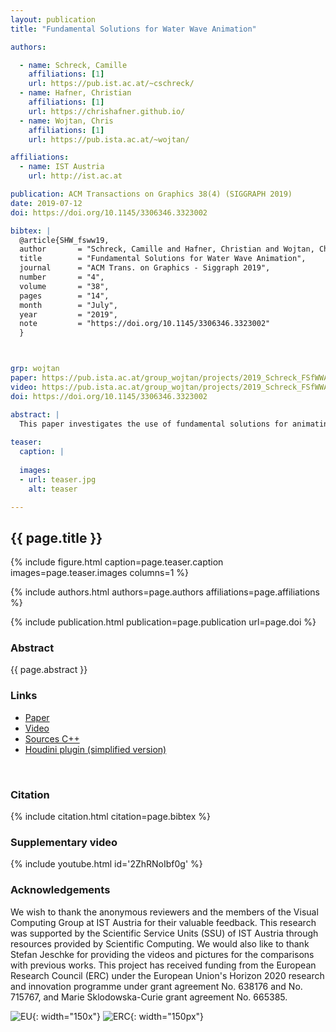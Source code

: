 ```yaml
---
layout: publication
title: "Fundamental Solutions for Water Wave Animation"

authors:

  - name: Schreck, Camille
    affiliations: [1]
    url: https://pub.ist.ac.at/~cschreck/
  - name: Hafner, Christian
    affiliations: [1]
    url: https://chrishafner.github.io/
  - name: Wojtan, Chris
    affiliations: [1]
    url: https://pub.ista.ac.at/~wojtan/

affiliations:
  - name: IST Austria
    url: http://ist.ac.at	

publication: ACM Transactions on Graphics 38(4) (SIGGRAPH 2019)
date: 2019-07-12
doi: https://doi.org/10.1145/3306346.3323002

bibtex: |
  @article{SHW_fsww19,
  author       = "Schreck, Camille and Hafner, Christian and Wojtan, Chris"
  title        = "Fundamental Solutions for Water Wave Animation",
  journal      = "ACM Trans. on Graphics - Siggraph 2019",
  number       = "4",
  volume       = "38",
  pages        = "14",
  month        = "July",
  year         = "2019",
  note         = "https://doi.org/10.1145/3306346.3323002"
  }



grp: wojtan
paper: https://pub.ista.ac.at/group_wojtan/projects/2019_Schreck_FSfWWA/fsww_author_version.pdf 
video: https://pub.ista.ac.at/group_wojtan/projects/2019_Schreck_FSfWWA/fsww_siggraph19_art130.mp4
doi: https://doi.org/10.1145/3306346.3323002

abstract: |
  This paper investigates the use of fundamental solutions for animating detailed linear water surface waves. We first propose an analytical solution for efficiently animating circular ripples in closed form. We then show how to adapt the method of fundamental solutions (MFS) to create ambient waves interacting with complex obstacles. Subsequently, we present a novel wavelet-based discretization which outperforms the state of the art MFS approach for simulating time-varying water surface waves with moving obstacles. Our results feature high-resolution spatial details, interactions with complex boundaries, and large open ocean domains. Our method compares favorably with previous work as well as known analytical solutions. We also present comparisons between our method and real world examples.
  
teaser:
  caption: |
    
  images:
  - url: teaser.jpg
    alt: teaser

---
```


## {{ page.title }}

{% include figure.html caption=page.teaser.caption images=page.teaser.images columns=1 %}

{% include authors.html authors=page.authors affiliations=page.affiliations %}

{% include publication.html publication=page.publication url=page.doi %}


### Abstract

{{ page.abstract }}

### Links

* [Paper](https://pub.ista.ac.at/group_wojtan/projects/2019_Schreck_FSfWWA/fsww_author_version.pdf)
* [Video](https://pub.ista.ac.at/group_wojtan/projects/2019_Schreck_FSfWWA/fsww_siggraph19_art130.mp4)
* [Sources C++](https://github.com/schreckc/FSWW)
* [Houdini plugin (simplified version)](https://github.com/schreckc/FSWW_houdini)	
<br>

### Citation

{% include citation.html citation=page.bibtex %}

### Supplementary video

{% include youtube.html id='2ZhRNoIbf0g' %}

### Acknowledgements

We wish to thank the anonymous reviewers and the members of the Visual Computing Group at IST Austria for their valuable feedback. This research was supported by the Scientific Service Units (SSU) of IST Austria through resources provided by Scientific Computing. We would also like to thank Stefan Jeschke for providing the videos and pictures for the comparisons with previous works.
This project has received funding from the European Research Council (ERC) under the European Union's Horizon 2020 research and innovation programme under grant agreement No. 638176 and No. 715767, and Marie Sklodowska-Curie grant agreement No. 665385.


![EU](flag_yellow_low.jpg){: width="150x"}
![ERC](LOGO-ERC.jpg){: width="150px"}
